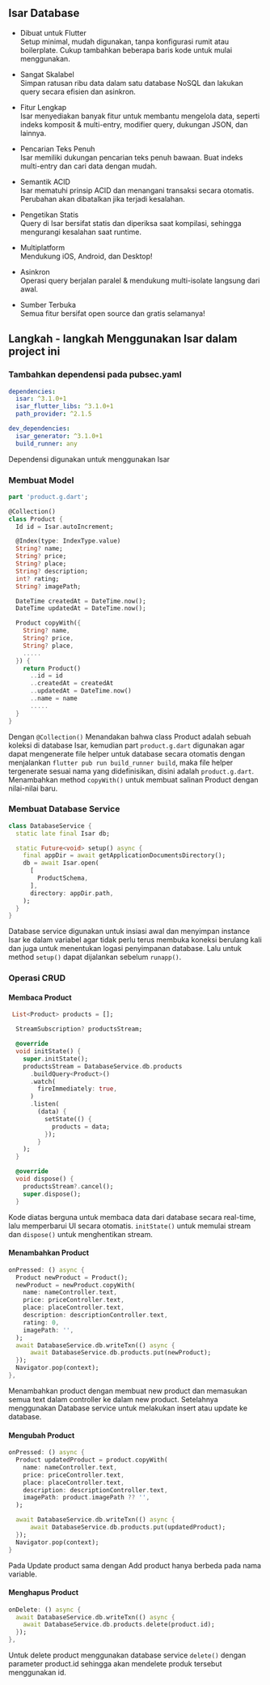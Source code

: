## Isar Database
- Dibuat untuk Flutter </br>
Setup minimal, mudah digunakan, tanpa konfigurasi rumit atau boilerplate. Cukup tambahkan beberapa baris kode untuk mulai menggunakan.

- Sangat Skalabel </br>
Simpan ratusan ribu data dalam satu database NoSQL dan lakukan query secara efisien dan asinkron.

- Fitur Lengkap </br>
Isar menyediakan banyak fitur untuk membantu mengelola data, seperti indeks komposit & multi-entry, modifier query, dukungan JSON, dan lainnya.

- Pencarian Teks Penuh </br>
Isar memiliki dukungan pencarian teks penuh bawaan. Buat indeks multi-entry dan cari data dengan mudah.

- Semantik ACID </br>
Isar mematuhi prinsip ACID dan menangani transaksi secara otomatis. Perubahan akan dibatalkan jika terjadi kesalahan.

- Pengetikan Statis </br>
Query di Isar bersifat statis dan diperiksa saat kompilasi, sehingga mengurangi kesalahan saat runtime.

- Multiplatform </br>
Mendukung iOS, Android, dan Desktop!

- Asinkron </br>
Operasi query berjalan paralel & mendukung multi-isolate langsung dari awal.

- Sumber Terbuka </br>
Semua fitur bersifat open source dan gratis selamanya!

## Langkah - langkah Menggunakan Isar dalam project ini

### Tambahkan dependensi pada pubsec.yaml

```yaml
dependencies:
  isar: ^3.1.0+1
  isar_flutter_libs: ^3.1.0+1
  path_provider: ^2.1.5

dev_dependencies:
  isar_generator: ^3.1.0+1
  build_runner: any
```
Dependensi digunakan untuk menggunakan Isar

### Membuat Model
```dart
part 'product.g.dart';

@Collection()
class Product {
  Id id = Isar.autoIncrement;

  @Index(type: IndexType.value)
  String? name;
  String? price;
  String? place;
  String? description;
  int? rating;
  String? imagePath;

  DateTime createdAt = DateTime.now();
  DateTime updatedAt = DateTime.now();

  Product copyWith({
    String? name,
    String? price,
    String? place,
    .....
  }) {
    return Product()
      ..id = id
      ..createdAt = createdAt
      ..updatedAt = DateTime.now()
      ..name = name
      .....
  }
}
```
Dengan `@Collection()`  Menandakan bahwa class Product adalah sebuah koleksi di database Isar, kemudian part `product.g.dart` digunakan agar dapat mengenerate file helper untuk database secara otomatis dengan menjalankan `flutter pub run build_runner build`, maka file helper tergenerate sesuai nama yang didefinisikan, disini adalah `product.g.dart`. Menambahkan method `copyWith()` untuk membuat salinan Product dengan nilai-nilai baru.

### Membuat Database Service
```dart
class DatabaseService {
  static late final Isar db;

  static Future<void> setup() async {
    final appDir = await getApplicationDocumentsDirectory();
    db = await Isar.open(
      [
        ProductSchema,
      ],
      directory: appDir.path,
    );
  }
}
```
Database service digunakan untuk insiasi awal dan menyimpan instance Isar ke dalam variabel agar tidak perlu terus membuka koneksi berulang kali dan juga untuk menentukan logasi penyimpanan database. Lalu untuk method `setup()` dapat dijalankan sebelum `runapp()`.

### Operasi CRUD

#### Membaca Product
```dart
 List<Product> products = [];

  StreamSubscription? productsStream;

  @override
  void initState() {
    super.initState();
    productsStream = DatabaseService.db.products
      .buildQuery<Product>()
      .watch(
        fireImmediately: true,
      )
      .listen(
        (data) {
          setState(() {
            products = data;
          });
        }
    );
  }

  @override
  void dispose() {
    productsStream?.cancel();
    super.dispose();
  }
```
Kode diatas berguna untuk membaca data dari database secara real-time, lalu memperbarui UI secara otomatis.
`initState()` untuk memulai stream dan `dispose()` untuk menghentikan stream.

#### Menambahkan Product
```dart
onPressed: () async {
  Product newProduct = Product();
  newProduct = newProduct.copyWith(
    name: nameController.text,
    price: priceController.text,
    place: placeController.text,
    description: descriptionController.text,
    rating: 0,
    imagePath: '',
  );
  await DatabaseService.db.writeTxn(() async {
      await DatabaseService.db.products.put(newProduct);
  });
  Navigator.pop(context);
},
```
Menambahkan product dengan membuat new product dan memasukan semua text dalam controller ke dalam new product. Setelahnya menggunakan
Database service untuk melakukan insert atau update ke database.

#### Mengubah Product
```dart
onPressed: () async {
  Product updatedProduct = product.copyWith(
    name: nameController.text,
    price: priceController.text,
    place: placeController.text,
    description: descriptionController.text,
    imagePath: product.imagePath ?? '',
  );

  await DatabaseService.db.writeTxn(() async {
      await DatabaseService.db.products.put(updatedProduct);
  });
  Navigator.pop(context);
}
```
Pada Update product sama dengan Add product hanya berbeda pada nama variable.

#### Menghapus Product
```dart
onDelete: () async {
  await DatabaseService.db.writeTxn(() async {
    await DatabaseService.db.products.delete(product.id);
  });
},
```
Untuk delete product menggunakan database service `delete()` dengan parameter product.id sehingga akan mendelete produk tersebut menggunakan id.
